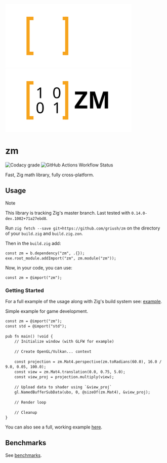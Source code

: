 <img src="./res/zm-dark.svg#gh-dark-mode-only" alt="zm Logo" width="400px">
<img src="./res/zm-light.svg#gh-light-mode-only" alt="zm Logo" width="400px">

# zm
![Codacy grade](https://img.shields.io/codacy/grade/2b4cfca0999e48028fe6b83cf4002496?style=for-the-badge)
![GitHub Actions Workflow Status](https://img.shields.io/github/actions/workflow/status/griush/zm/.github%2Fworkflows%2Fci.yaml?branch=master&style=for-the-badge)

Fast, Zig math library, fully cross-platform.

## Usage
> [!NOTE]
> This library is tracking Zig's master branch. Last tested with `0.14.0-dev.1002+71a27ebd8`.

Run `zig fetch --save git+https://github.com/griush/zm` on the directory of your `build.zig` and `build.zig.zon`.

Then in the `build.zig` add:
```zig
const zm = b.dependency("zm", .{});
exe.root_module.addImport("zm", zm.module("zm"));
```
Now, in your code, you can use:
```zig
const zm = @import("zm");
```

### Getting Started
For a full example of the usage along with Zig's build system see: [example](/example/).

Simple example for game development.
```zig
const zm = @import("zm");
const std = @import("std");

pub fn main() !void {
    // Initialize window (with GLFW for example)

    // Create OpenGL/Vulkan... context

    const projection = zm.Mat4.perspective(zm.toRadians(60.0), 16.0 / 9.0, 0.05, 100.0);
    const view = zm.Mat4.translation(0.0, 0.75, 5.0);
    const view_proj = projection.multiply(view);

    // Upload data to shader using `&view_proj`
    gl.NamedBufferSubData(ubo, 0, @sizeOf(zm.Mat4), &view_proj);
    
    // Render loop

    // Cleanup
}
```

You can also see a full, working example  [here](https://github.com/griush/zig-opengl-example).

## Benchmarks
See [benchmarks](/src/benchmark.zig).
